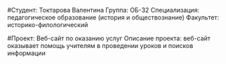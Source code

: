#Студент: Токтарова Валентина
Группа: ОБ-32
Специализация: педагогическое образование (история и обществознание)
Факультет: историко-филологический

#Проект: Веб-сайт по оказанию услуг
Описание проекта: веб-сайт оказывает помощь учителям в проведении уроков и поисков информации